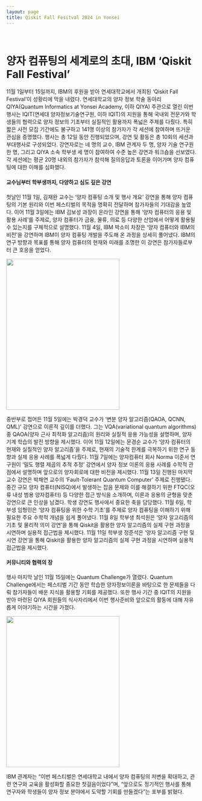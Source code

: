 ```yaml
---
layout: page
title: Qiskit Fall Fesitval 2024 in Yonsei
---
```


<br/>


# 양자 컴퓨팅의 세계로의 초대, IBM ‘Qiskit Fall Festival’ 

11월 1일부터 15일까지, IBM의 후원을 받아 연세대학교에서 개최된 ‘Qiskit Fall Festival’이 성황리에 막을 내렸다. 연세대학교의 양자 정보 학술 동아리 QIYA(Quantum Informatics at Yonsei Academy, 이하 QIYA) 주관으로 열린 이번 행사는 IQIT(연세대 양자정보기술연구원, 이하 IQIT)의 지원을 통해 국내외 전문가와 학생들의 협력으로 양자 정보의 기초부터 실질적인 활용까지 폭넓은 주제를 다뤘다. 특히 짧은 사전 모집 기간에도 불구하고 141명 이상의 참가자가 각 세션에 참여하며 뜨거운 관심을 증명했다. 
행사는 총 12일 동안 진행되었으며, 강연 및 활동은 총 10회의 세션과 부대행사로 구성되었다. 강연자로는 네 명의 교수, IBM 관계자 두 명, 양자 기술 연구원 한 명, 그리고 QIYA 소속 학부생 세 명이 참여하여 수준 높은 강연과 워크숍을 선보였다. 각 세션에는 평균 20명 내외의 참가자가 참석해 질의응답과 토론을 이어가며 양자 컴퓨팅에 대한 이해를 심화했다.

#### 교수님부터 학부생까지, 다양하고 심도 깊은 강연
첫날인 11월 1일, 김재완 교수는 ‘양자 컴퓨팅 소개 및 행사 개요’ 강연을 통해 양자 컴퓨팅의 기본 원리와 이번 페스티벌의 목적을 명확히 전달하며 참가자들의 기대감을 높였다. 이어 11월 3일에는 IBM 김보성 과장이 온라인 강연을 통해 ‘양자 컴퓨터의 응용 및 활용 사례’를 주제로, 양자 컴퓨터가 금융, 물류, 의료 등 다양한 산업에서 어떻게 활용될 수 있는지를 구체적으로 설명했다.
11월 4일, IBM 박소미 차장은 ‘양자 컴퓨터와 IBM의 비전’을 강연하며 IBM이 양자 컴퓨팅 개발을 주도해 온 과정을 상세히 풀어냈다. IBM의 연구 방향과 목표를 통해 양자 컴퓨터의 현재와 미래를 조명한 이 강연은 참가자들로부터 큰 호응을 얻었다.

<img src="/assets/img/.jpg" width="300" height="400"/>

중반부로 접어든 11월 5일에는 박경덕 교수가 ‘변분 양자 알고리즘(QAOA, QCNN, QML)’ 강연으로 이론적 깊이를 더했다. 그는 VQA(variational quantum algorithms) 중 QAOA(양자 근사 최적화 알고리즘)의 원리와 실질적 응용 가능성을 설명하며, 양자 기계 학습의 발전 방향을 제시했다. 이어 11월 12일에는 문경순 교수가 ‘양자 컴퓨터의 현재와 실질적인 양자 알고리즘’을 주제로, 현재의 기술적 한계를 극복하기 위한 연구 동향과 실제 응용 사례를 폭넓게 다뤘다.
11월 7일에는 양자컴퓨터 회사 Norma 이준서 연구원이 ‘밀도 행렬 제곱의 추적 추정’ 강연에서 양자 정보 이론의 응용 사례를 수학적 관점에서 설명하며 앞으로의 양자회로에 대한 비전을 제시했다.
11월 13일 진행된 마지막 교수 강연은 박채연 교수의 ‘Fault-Tolerant Quantum Computer’ 주제로 진행됐다. 중간 규모 양자 컴퓨터(NISQ)에서 발생하는 잡음 문제와 이를 해결하기 위한 FTQC(오류 내성 범용 양자컴퓨터) 등 다양한 접근 방식을 소개하며, 이론과 응용의 균형을 맞춘 강연으로 큰 인상을 남겼다.
학생 강연도 행사에서 중요한 축을 담당했다. 11월 6일, 학부생 임형민은 ‘양자 컴퓨팅을 위한 수학 기초’를 주제로 양자 컴퓨팅을 이해하기 위해 필요한 주요 수학적 개념을 쉽게 풀어냈다. 11월 8일 학부생 최석원은 ‘양자 알고리즘의 기초 및 물리적 의미 강연’을 통해 Qiskit을 활용한 양자 알고리즘의 실제 구현 과정을 시연하며 실용적 접근법을 제시했다. 11월 11일 학부생 정준석은 ‘양자 알고리즘 구현 및 시연 강연’을 통해 Qiskit을 활용한 양자 알고리즘의 실제 구현 과정을 시연하며 실용적 접근법을 제시했다.

#### 커뮤니티와 협력의 장

행사 마지막 날인 11월 15일에는 Quantum Challenge가 열렸다.  Quantum Challenge에서는 페스티벌 기간 동안 학습한 양자정보이론을 바탕으로 한 문제들을 다뤄 참가자들이 배운 지식을 활용할 기회를 제공했다. 또한 행사 기간 중 IQIT의 지원을 받아 마련된 QIYA 회원들의 식사자리에서 이번 행사준비와 앞으로의 활동에 대해 자유롭게 이야기하는 시간을 가졌다.

<img src="/assets/img/.jpg" width="300" height="400"/>

IBM 관계자는 “이번 페스티벌은 연세대학교 내에서 양자 컴퓨팅의 저변을 확대하고, 관련 연구와 교육을 활성화할 중요한 첫걸음이었다”며, “앞으로도 정기적인 행사를 통해 연구자와 학생들이 양자 정보 분야에서 도약할 기회를 만들겠다”는 포부를 밝혔다.

<!--
### Electronics and Telecommunications Research Institute
#### Senior Researcher, 2014 to Present

* Project (ongoing): _**Multi-cloud service common framework**_
  * Role: design and development of multi-cloud platform, open-source based project management, standardization activity
* Project: _**Heterogeneous multi-cloud service brokerage platform**_
  * Role: design and development of a cloud service brokerage platform, analysis of open-source projects, operation of openstack cloud testbeds, standardization activity
* Project: _**Big data-based IT system operation and analysis framework**_
  * Role: design of a system for a big-data analytics-driven resource management in virtual EPC (NFV-based LTE core network)

### TestMidas, Inc.
#### Senior Researcher,	2013 to 2014

* Project: _**An open source-based testing tool for Cloud OS validation**_
  * Role: design and development of openstack validation tool, openstack-based cloud API testing.

### Gwangju Institute of Science and Technology (GIST)
#### Ph.D. Student, 2009 to 2012

* Project: _**Relaxed-criteria concurrent SLA negotiations for bolstering dynamic provisioning of personalized Cloud resources**_
  * Role: researches for bargaining-based cloud SLA establishment and cloud resource management

### Gwangju Institute of Science and Technology (GIST)
#### Master Student, 2006 to 2008

* Project: _**Development of e-organ system based on cyber computing**_
  * Role: development of a high resolution interactive brain visualization system (3D brain, MRI, and EIT images)
* Project: _**Research on realistic digital broadcasting technology**_
  * Role: development of a realistic broadcasting system
* Project: _**Development of Immersive 3D networked virtual environment technology**_
  * Role: development of a delay compensation mechanism to mitigate network delay problems in 3D network virtual environment with haptic devices

<br/>

# Professional Activity

### Open Source Project Contribution

* Kubernetes project contents owner
  * Official member of Kubernetes organization (Github)
  * Contributor of [Kubernetes/website](https://github.com/kubernetes/website) (approver/reviewer/contributor)
  * Contributor of [Kubernetes/dashboard](https://github.com/kubernetes/dashboard) (approver/reviewer/contributor)
* Cloud-Barista project owner
  * Technical leader for [Cloud-Barista/CB-Tumblebug](https://github.com/cloud-barista/cb-tumblebug)
  * Owner of [Cloud-Barista/CB-Tumblebug](https://github.com/cloud-barista/cb-tumblebug) project (approver/reviewer/contributor)
  * Owner of [Cloud-Barista/CB-Operator](https://github.com/cloud-barista/cb-operator) (approver/reviewer/contributor)
* Github Profile: [https://github.com/seokho-son](https://github.com/seokho-son)

### Reviewer for Reputed Journals

* ACM Computing Surveys (ACM)
* IEEE Transactions on Cloud Computing (IEEE)
* IEEE Transactions on Service Computing (IEEE)
* Journal of Supercomputing (Springer)
* Information Systems Frontier (Springer)
* International Journal of Cloud Computing (Inderscience)
* ETRI Journal (Wiley)

### International Standardization

* ITU-T SG13 : main contributor of Y.csb-reqts (recommendation for cloud service brokerage requirements)
  * Activities to obtain editorship of Y.csb-reqts document (Geneva, June 2016)
  * 19 proposals (contributions) have been accepted for Y.csb-reqts
* ITU-T SG13 : main contributor of Y.mc-reqts (recommendation for multi-cloud requirements)
  * Activities to obtain editorship of Y.mc-reqts document (Geneva, June 2019)
  * 3 proposals (contributions) have been accepted for Y.mc-reqts
* Committee of [Korea ITU Committee](https://www.koreaitu.or.kr/)

### Conference Committee

* Paper Session Chair: The 2012 International Conference on Parallel and Distributed Processing Techniques and Applications (PDPTA'12), Cloud Computing Session
* Conference Committee: Mexico Satellite Session of IEEE BigData (Mexico City, May 8, 2014)

### Invited Talk

* Invited Talk regarding **_Introduction to Container-based Computing Platform (feat. Kubernetes)_**, 2020
* Invited Talk regarding [**_Getting Involved in Kubernetes SIG Docs and Korean Localization_**](https://k8sforumseoul19eng.sched.com/event/WIRH/getting-involved-in-kubernetes-sig-docs-and-korean-localization-seokho-son-electronics-and-telecommunications-research-institute-etri-ian-choi-microsoft), Kubernetes Forum Seoul (LinuxFoundataion), 2019
* Invited Talk regarding **_Cloud Computing with IoT_**, Handong-Univ., 2017
* Invited Talk regarding **_Cloud Service Brokerage Systems_**, in the Education and Training for CSP experts sponsored by Consortium of Cloud Computing Research , 2016
* Invited Talk regarding **_HPC over Cloud_**, in Korea Supercomputing Conference 2015, 2015
* Invited Talk regarding **_HPC Cloud_**, in SCENT HPC Summer School at GIST, 2015
* Invited Technical Committee for **_Cloud computing and Big data_**, National Computing & Information Agency (Government data center of Korea), 2012
  * invited expert and lecturer of the SMART Cloud group in NCIA which is a national institute to operate information systems of Korea government. Made several lectures during a year regarding Cloud computing and big data to 30 public officials including senior civil servants.
* Invited Expert for **_Cloud computing and parallel computing systems_**, Mokwon University in Korea, 2012-2013
  * assisted a research team in Mokwon University to help the team construct a distributed computing system to process massive data from a large antenna.


<br/>

# Honor and Award

* Award from Startup Idea Contest 2020 of ETRI
* Best Paper Presentation Award from Korea Information Science Society	2014
  * Best paper presentation in Korea Computer Congress 2014
* Best Paper Presentation Award from Korea Information Science Society	2012
  * Best paper presentation in Korea Computer Congress 2012
* Amazon Web Services (AWS) in Education Research Grant	2012
  * A research proposal has been accepted from Amazon Web Services, Inc
* National Scholarship for PhD from Korea government	2009–2013
  * Full financial support from Korea government as a PhD student in GIST  
* National Scholarship for MS from Korea government	2006–2008
  * Full financial support from Korea government as a MS student in GIST  
* Brain Korea 21 (BK21) Scholarship (3 times)	2003–2005
  * Scholarship from BK21 organized by Ministry of Education and Human Resources Development of South Korea.
* Pukyong National University Scholarship for Top Student (2 times)	2005–2006
  * A financial support that fully covers a BS semester, given to a student who achieved the highest GPA in a semester.
  -->
